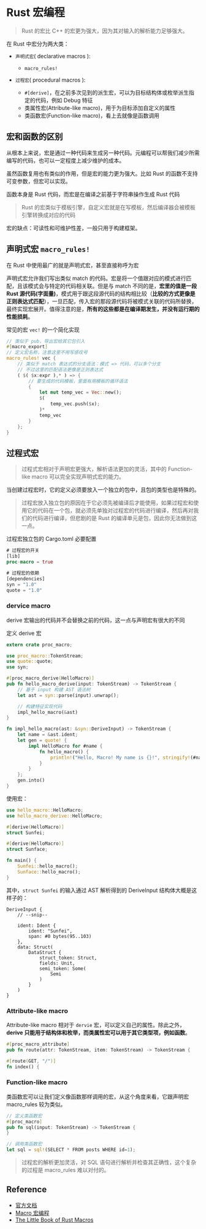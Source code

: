 # Rust 宏编程

> Rust 的宏比 C++ 的宏更为强大，因为其对输入的解析能力足够强大。

在 Rust 中宏分为两大类：

- `声明式宏`( declarative macros ): 
    - `macro_rules!` 

- `过程宏`( procedural macros ):
    - `#[derive]`，在之前多次见到的派生宏，可以为目标结构体或枚举派生指定的代码，例如 Debug 特征
    - 类属性宏(Attribute-like macro)，用于为目标添加自定义的属性
    - 类函数宏(Function-like macro)，看上去就像是函数调用

## 宏和函数的区别

从根本上来说，宏是通过一种代码来生成另一种代码。元编程可以帮我们减少所需编写的代码，也可以一定程度上减少维护的成本。

虽然函数复用也有类似的作用，但是宏的能力更为强大。比如 Rust 的函数不支持可变参数，但宏可以实现。

函数本身是 Rust 代码，而宏是在编译之前基于字符串操作生成 Rust 代码

> Rust 的宏类似于模板引擎，自定义宏就是在写模板，然后编译器会被模板引擎转换成对应的代码

宏的缺点：可读性和可维护性差，一般只用于构建框架。

## 声明式宏 `macro_rules!` 

在 Rust 中使用最广的就是声明式宏，甚至直接称呼为宏

声明式宏允许我们写出类似 match 的代码。宏是将一个值跟对应的模式进行匹配，且该模式会与特定的代码相关联。但是与 match 不同的是，**宏里的值是一段 Rust 源代码(字面量)**，模式用于跟这段源代码的结构相比较（**比较的方式更像是正则表达式匹配**），一旦匹配，传入宏的那段源代码将被模式关联的代码所替换，最终实现宏展开。值得注意的是，**所有的这些都是在编译期发生，并没有运行期的性能损耗**。

常见的宏 `vec!` 的一个简化实现

```rust
// 类似于 pub，导出宏给其它包引入
#[macro_export]
// 定义宏名称，注意这里不用写感叹号
macro_rules! vec {
    // 类似于 match 表达式的分支语法：模式 => 代码，可以多个分支
    // 不过这里的匹配语法更像是正则表达式
    ( $( $x:expr ),* ) => {
        // 要生成的代码模板，里面有用模板的循环语法
        {
            let mut temp_vec = Vec::new();
            $(
                temp_vec.push($x);
            )*
            temp_vec
        }
    };
}
```

## 过程式宏

> 过程式宏相对于声明宏更强大，解析语法更加的灵活，其中的 Function-like macro 可以完全实现声明式宏的能力。

当创建过程宏时，它的定义必须要放入一个独立的包中，且包的类型也是特殊的。

> 过程宏放入独立包的原因在于它必须先被编译后才能使用，如果过程宏和使用它的代码在一个包，就必须先单独对过程宏的代码进行编译，然后再对我们的代码进行编译，但悲剧的是 Rust 的编译单元是包，因此你无法做到这一点。

过程宏独立包的 Cargo.toml 必要配置

```rust
# 过程宏的开关
[lib]
proc-macro = true

# 过程宏的依赖
[dependencies]
syn = "1.0"
quote = "1.0"
```

### dervice macro

derive 宏输出的代码并不会替换之前的代码，这一点与声明宏有很大的不同

定义 derive 宏

```rust
extern crate proc_macro;

use proc_macro::TokenStream;
use quote::quote;
use syn;

#[proc_macro_derive(HelloMacro)]
pub fn hello_macro_derive(input: TokenStream) -> TokenStream {
    // 基于 input 构建 AST 语法树
    let ast = syn::parse(input).unwrap();

    // 构建特征实现代码
    impl_hello_macro(&ast)
}

fn impl_hello_macro(ast: &syn::DeriveInput) -> TokenStream {
    let name = &ast.ident;
    let gen = quote! {
        impl HelloMacro for #name {
            fn hello_macro() {
                println!("Hello, Macro! My name is {}!", stringify!(#name));
            }
        }
    };
    gen.into()
}
```

使用宏：

```rust
use hello_macro::HelloMacro;
use hello_macro_derive::HelloMacro;

#[derive(HelloMacro)]
struct Sunfei;

#[derive(HelloMacro)]
struct Sunface;

fn main() {
    Sunfei::hello_macro();
    Sunface::hello_macro();
}
```

其中，`struct Sunfei` 的输入通过 AST 解析得到的 DeriveInput 结构体大概是这样子的：

```
DeriveInput {
    // --snip--

    ident: Ident {
        ident: "Sunfei",
        span: #0 bytes(95..103)
    },
    data: Struct(
        DataStruct {
            struct_token: Struct,
            fields: Unit,
            semi_token: Some(
                Semi
            )
        }
    )
}
```


### Attribute-like macro

Attribute-like macro 相对于 `dervie` 宏，可以定义自己的属性。除此之外，**derive 只能用于结构体和枚举，而类属性宏可以用于其它类型项，例如函数**。

```rust
#[proc_macro_attribute]
pub fn route(attr: TokenStream, item: TokenStream) -> TokenStream {
```

```rust
#[route(GET, "/")]
fn index() {
```

### Function-like macro

类函数宏可以让我们定义像函数那样调用的宏，从这个角度来看，它跟声明宏 macro_rules 较为类似。

```rust
// 定义类函数宏
#[proc_macro]
pub fn sql(input: TokenStream) -> TokenStream {
}
```

```rust
// 调用类函数宏
let sql = sql!(SELECT * FROM posts WHERE id=1);
```

> 过程宏的解析更加灵活，对 SQL 语句进行解析并检查其正确性，这个复杂的过程是 macro_rules 难以对付的。

## Reference

- [官方文档](https://doc.rust-lang.org/reference/macros-by-example.html)
- [Macro 宏编程](https://course.rs/advance/macro.html)
- [The Little Book of Rust Macros](https://veykril.github.io/tlborm/)